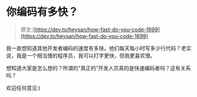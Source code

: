 # 你编码有多快？

> 原文:[https://dev.to/heysan/how-fast-do-you-code-1699](https://dev.to/heysan/how-fast-do-you-code-1699)

我一直想知道其他开发者编码的速度有多快。他们每天每小时写多少行代码？老实说，我是一个相当慢的程序员，我可以打字更快，但我更喜欢慢。

想知道大家是怎么想的？所谓的“真正的”开发人员真的是快速编码者吗？这有关系吗？

欢迎任何意见:)